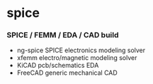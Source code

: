 # spice
### SPICE / FEMM / EDA / CAD build

* ng-spice	SPICE electronics modeling solver
* xfemm		electro/magnetic modeling solver
* KiCAD		pcb/schematics EDA
* FreeCAD	generic mechanical CAD

